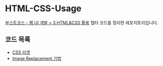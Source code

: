 # HTML-CSS-Usage

[부스트코스 - 웹 UI 개발 > 3.HTML&CSS 활용](https://www.edwith.org/boostcourse-ui/joinLectures/19157) 챕터 코드를 정리한 레포지토리입니다.

## 코드 목록
* [CSS 리셋](./css-reset)
* [Image Replacement 기법](./css-reset)